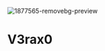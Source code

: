 ![1877565-removebg-preview](https://user-images.githubusercontent.com/70461429/198888704-9ebe5806-8392-4050-9bfd-6044febac13e.png)

# V3rax0
